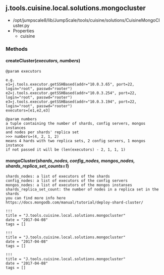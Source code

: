 <!-- toc -->
## j.tools.cuisine.local.solutions.mongocluster

- /opt/jumpscale8/lib/JumpScale/tools/cuisine/solutions/CuisineMongoCluster.py
- Properties
    - cuisine

### Methods

#### createCluster(*executors, numbers*) 

```
@param executors

e.g.
e1=j.tools.executor.getSSHBased(addr="10.0.3.65", port=22, login="root", passwd="rooter")
e2=j.tools.executor.getSSHBased(addr="10.0.3.254", port=22, login="root", passwd="rooter")
e3=j.tools.executor.getSSHBased(addr="10.0.3.194", port=22, login="root", passwd="rooter")
executors=[e1,e2,e3]

@param numbers
a tuple containing the number of shards, config servers, mongos instances
and nodes per shards' replica set
>>> numbers=(4, 2, 1, 2)
means 4 hards with two replica sets, 2 config servers, 1 mongos instance
if not passed it will be (len(executors) - 2, 1, 1, 1)

```

#### mongoCluster(*shards_nodes, config_nodes, mongos_nodes, shards_replica_set_counts=1*) 

```
shards_nodes: a list of executors of the shards
config_nodes: a list of executors of the config servers
mongos_nodes: a list of executors of the mongos instanses
shards_replica_set_count: the number of nodes in a replica set in the shards
you can find more info here https://docs.mongodb.com/manual/tutorial/deploy-shard-cluster/

```


```
!!!
title = "J.tools.cuisine.local.solutions.mongocluster"
date = "2017-04-08"
tags = []
```

```
!!!
title = "J.tools.cuisine.local.solutions.mongocluster"
date = "2017-04-08"
tags = []
```

```
!!!
title = "J.tools.cuisine.local.solutions.mongocluster"
date = "2017-04-08"
tags = []
```
